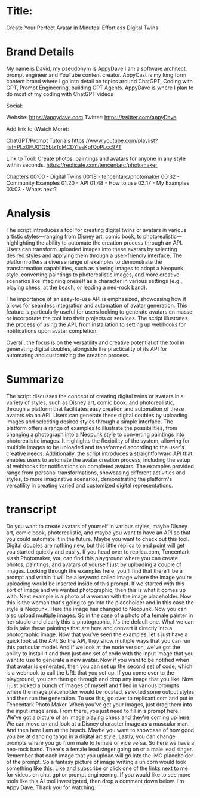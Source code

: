 # Title:

Create Your Perfect Avatar in Minutes: Effortless Digital Twins

# Brand Details

My name is David, my pseudonym is AppyDave
I am a software architect, prompt engineer and YouTube content creator.
AppyCast is my long form content brand where I go into detail on topics around ChatGPT, Coding with GPT, Prompt Engineering, building GPT Agents.
AppyDave is where I plan to do most of my coding with ChatGPT videos

Social:

Website: https://appydave.com
Twitter: https://twitter.com/appyDave

Add link to (Watch More):

ChatGPT/Prompt Tutorials
https://www.youtube.com/playlist?list=PLx0FU01Q5blzTcMCDYissKpfQoPLcc97T

Link to Tool:
Create photos, paintings and avatars for anyone in any style within seconds.
https://replicate.com/tencentarc/photomaker

Chapters
00:00 - Digital Twins
00:18 - tencentarc/photomaker
00:32 - Community Examples
01:20 - API
01:48 - How to use
02:17 - My Examples
03:03 - Whats next?

# Analysis

The script introduces a tool for creating digital twins or avatars in various artistic styles—ranging from Disney art, comic book, to photorealistic—highlighting the ability to automate the creation process through an API. Users can transform uploaded images into these avatars by selecting desired styles and applying them through a user-friendly interface. The platform offers a diverse range of examples to demonstrate the transformation capabilities, such as altering images to adopt a Neopunk style, converting paintings to photorealistic images, and more creative scenarios like imagining oneself as a character in various settings (e.g., playing chess, at the beach, or leading a neo-rock band).

The importance of an easy-to-use API is emphasized, showcasing how it allows for seamless integration and automation of avatar generation. This feature is particularly useful for users looking to generate avatars en masse or incorporate the tool into their projects or services. The script illustrates the process of using the API, from installation to setting up webhooks for notifications upon avatar completion.

Overall, the focus is on the versatility and creative potential of the tool in generating digital doubles, alongside the practicality of its API for automating and customizing the creation process.

# Summarize

The script discusses the concept of creating digital twins or avatars in a variety of styles, such as Disney art, comic book, and photorealistic, through a platform that facilitates easy creation and automation of these avatars via an API. Users can generate these digital doubles by uploading images and selecting desired styles through a simple interface. The platform offers a range of examples to illustrate the possibilities, from changing a photograph into a Neopunk style to converting paintings into photorealistic images. It highlights the flexibility of the system, allowing for multiple images to be uploaded and transformed according to the user's creative needs. Additionally, the script introduces a straightforward API that enables users to automate the avatar creation process, including the setup of webhooks for notifications on completed avatars. The examples provided range from personal transformations, showcasing different activities and styles, to more imaginative scenarios, demonstrating the platform's versatility in creating varied and customized digital representations.

# transcript

Do you want to create avatars of yourself in various styles, maybe Disney art, comic
book, photorealistic, and maybe you want to have an API so that you could automate it
in the future.
Maybe you want to check out this tool.
Digital doubles are nothing new, but this little replica to end point will get you started
quickly and easily.
If you head over to replica.com, Tencentark slash Photomaker, you can find this playground
where you can create photos, paintings, and avatars of yourself just by uploading a couple
of images.
Looking through the examples here, you'll find that there'll be a prompt and within it
will be a keyword called image where the image you're uploading would be inserted inside
of this prompt.
If we started with this sort of image and we wanted photographic, then this is what it
comes up with.
Next example is a photo of a woman with the image placeholder.
Now this is the woman that's going to go into the placeholder and in this case the
style is Neopunk.
Here the image has changed to Neopunk.
Now you can also upload multiple images.
So in the case of a photo of a female painter in her studio and clearly this is
photographic, it's the default one.
What we can do is take these paintings that are here and convert it directly into a
photographic image.
Now that you've seen the examples, let's just have a quick look at the API.
So the API, they show multiple ways that you can run this particular model.
And if we look at the node version, we've got the ability to install it and then just
one set of code with the input image that you want to use to generate a new avatar.
Now if you want to be notified when that avatar is generated, then you can set up the
second set of code, which is a webhook to call the URL that you set up.
If you come over to the playground, you can then go through and drop any image that you
like.
Now I just picked a bunch of images of myself and filled in various prompts where the image
placeholder would be located, selected some output styles and then run the generation.
To use this, go over to replicant.com and put in Tencentark Photo Maker.
When you've got your images, just drag them into the input image area.
From there, you just need to fill in a prompt here.
We've got a picture of an image playing chess and they're coming up here.
We can move on and look at a Disney character image as a muscular man.
And then here I am at the beach.
Maybe you want to showcase of how good you are at dancing tango in a digital art style.
Lastly, you can change prompts where you go from male to female or vice versa.
So here we have a neo-rock band.
There's a female lead singer going on or a male lead singer.
Remember that each image that you upload will go into the IMG placeholder of the prompt.
So a fantasy picture of image writing a unicorn would look something like this.
Like and subscribe or click one of the links next to me for videos on chat gpt or prompt
engineering.
If you would like to see more tools like this AI tool investigated,
then drop a comment down below.
I'm Appy Dave.
Thank you for watching.

